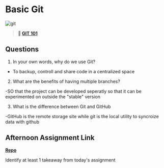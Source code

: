 # Basic Git

![git](https://git-scm.com/images/branching-illustration@2x.png)

> **📖 [GIT 101](https://codeworksacademy.com/fs-student-guide/resources/wk1/01-GIT)**

## Questions

1. In your own words, why do we use Git?

- To backup, controll and share code in a centralized space

2. What are the benefits of having multiple branches?

-SO that the project can be developed seperatly so that it can be experimented on outside the "stable" version

3. What is the difference between Git and GitHub

-GitHub is the remote storage site while git is the local utility to syncroize data with github

## Afternoon Assignment Link

**[Repo](https://github.com/Randyhall91/<ASSIGNMENT_REPO>)**

Identify at least 1 takeaway from today's assignment
